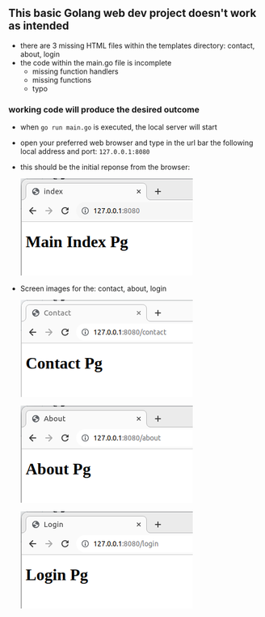 ## This basic Golang web dev project doesn't work as intended

-   there are 3 missing HTML files within the templates directory: contact, about, login
-   the code within the main.go file is incomplete
    -   missing function handlers
    -   missing functions
    -   typo

### working code will produce the desired outcome  

-   when `go run main.go` is executed, the  local server will start
-   open your preferred web browser and type in the url bar the following local address and port:  `127.0.0.1:8080`
-   this should be the initial reponse from the browser:

    ![index page](img/231011_index.png)

-   Screen images for the: contact, about, login

    ![contact](img/231011_contact.png)

    ![about](img/231011_about.png)

    ![login](img/231011_login.png)



